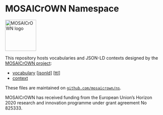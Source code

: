 MOSAICrOWN Namespace
====================

<img alt="MOSAICrOWN logo" width="100" aligh="right"
     src="https://mosaicrown.eu/wp-content/uploads/2018/12/MOSAICrOWN3.png">

This repository hosts vocabularies and JSON-LD contexts
designed by the [MOSAICrOWN project][1]:

* [vocabulary](./vocabulary.jsonld) [[jsonld](./vocabulary.jsonld)] [[ttl](./vocabulary.ttl)]
* [context](./context.jsonld) 

These files are maintained on [`github.com/mosaicrown/ns`](https://github.com/mosaicrown/ns).

MOSAICrOWN has received funding from the European Union’s Horizon 2020 research and innovation programme under grant agreement No 825333.

[1]: https://mosaicrown.eu/
